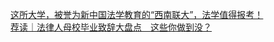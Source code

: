   
[这所大学，被誉为新中国法学教育的“西南联大”，法学值得报考！](http://www.dianyue.me/archives/600/1xms2u9o61loqsik/)  
[荐读｜法律人母校毕业致辞大盘点　这些你做到没？](http://www.dianyue.me/archives/541/zqww9xs7mhhzcx40/)